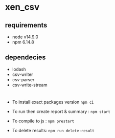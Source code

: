 # xen_csv

## requirements
  - node v14.9.0
  - npm 6.14.8
## dependecies
  - lodash
  - csv-writer
  - csv-parser
  - csv-write-stream
  
# 
- To install exact packages version
`npm ci`

- To run then create report & summary : 
`npm start`

- To compile to js : 
`npm prestart`

- To delete results:
`npm run delete:result`

